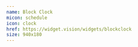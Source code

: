 ```yaml
---
name: Block Clock
micon: schedule
icon: clock
href: https://widget.vision/widgets/blockclock
size: 940x180
---
```



